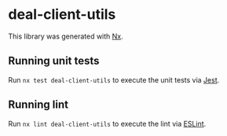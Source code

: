 # deal-client-utils

This library was generated with [Nx](https://nx.dev).

## Running unit tests

Run `nx test deal-client-utils` to execute the unit tests via [Jest](https://jestjs.io).

## Running lint

Run `nx lint deal-client-utils` to execute the lint via [ESLint](https://eslint.org/).
